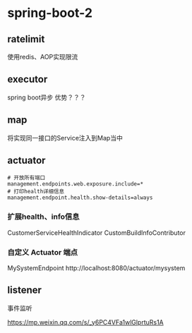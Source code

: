 # spring-boot-2

## ratelimit

使用redis、AOP实现限流

## executor
spring boot异步
优势？？？

## map
将实现同一接口的Service注入到Map当中

## actuator
```properties
# 开放所有端口
management.endpoints.web.exposure.include=*
# 打印health详细信息
management.endpoint.health.show-details=always
```

### 扩展health、info信息
CustomerServiceHealthIndicator
CustomBuildInfoContributor

### 自定义 Actuator 端点
MySystemEndpoint
http://localhost:8080/actuator/mysystem

## listener
事件监听

https://mp.weixin.qq.com/s/_y6PC4VFa1wlGlprtuRs1A


